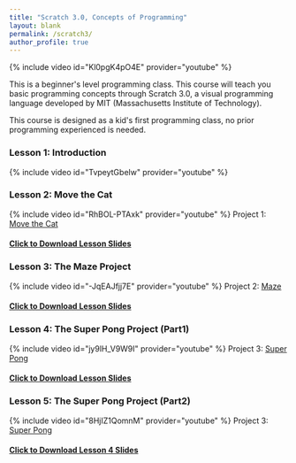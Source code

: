 ```yaml
---
title: "Scratch 3.0, Concepts of Programming"
layout: blank
permalink: /scratch3/
author_profile: true
---
```



{% include video id="Kl0pgK4pO4E" provider="youtube" %}

This is a beginner's level programming class. This course will teach you basic programming concepts through Scratch 3.0, a visual programming language developed by MIT (Massachusetts Institute of Technology).   

This course is designed as a kid's first programming class, no prior programming experienced is needed.


### Lesson 1: Introduction

{% include video id="TvpeytGbelw" provider="youtube" %}



### Lesson 2: Move the Cat

{% include video id="RhBOL-PTAxk" provider="youtube" %}
Project 1: [Move the Cat](https://scratch.mit.edu/projects/410129679)
#### [Click to Download Lesson Slides](/assets/docs/scratch1.pdf)   

### Lesson 3: The Maze Project

{% include video id="-JqEAJfjj7E" provider="youtube" %}
Project 2: [Maze](https://scratch.mit.edu/projects/404731903)
#### [Click to Download Lesson Slides](/assets/docs/scratch2.pdf)   

### Lesson 4: The Super Pong Project (Part1)

{% include video id="jy9lH_V9W9I" provider="youtube" %}
Project 3: [Super Pong](https://scratch.mit.edu/projects/413033160)
#### [Click to Download Lesson Slides](/assets/docs/scratch3.pdf)   

### Lesson 5: The Super Pong Project (Part2)

{% include video id="8HjIZ1QomnM" provider="youtube" %}
Project 3: [Super Pong](https://scratch.mit.edu/projects/413033160)
#### [Click to Download Lesson 4 Slides](/assets/docs/scratch4.pdf)   
